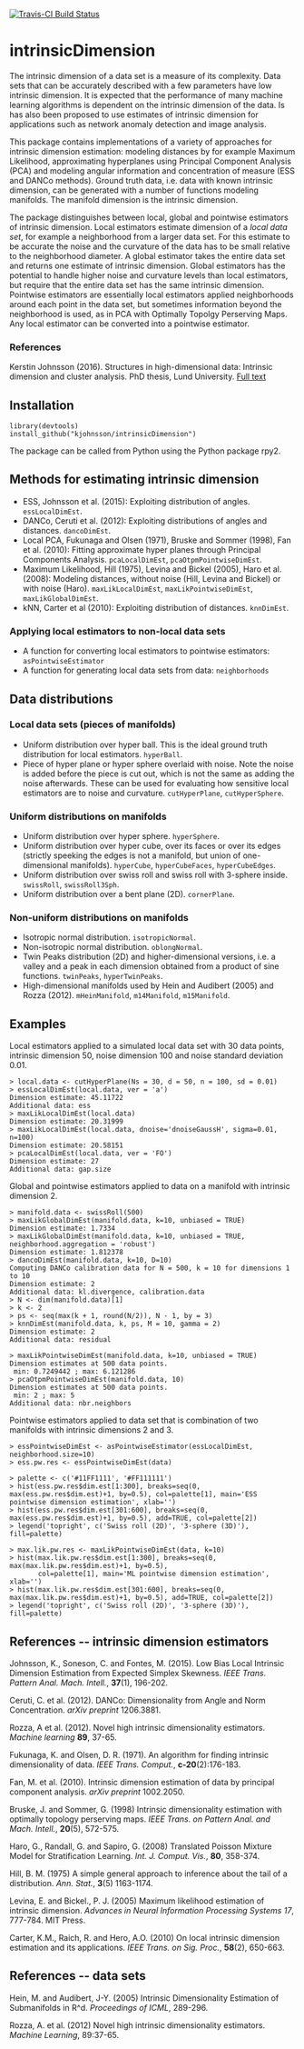 [![Travis-CI Build Status](https://travis-ci.org/kjohnsson/intrinsicDimension.svg?branch=master)](https://travis-ci.org/kjohnsson/IntrinsicDimension)

# intrinsicDimension
The intrinsic dimension of a data set is a measure of its complexity. Data sets that can be accurately described with a few parameters have low intrinsic dimension. It is expected that the performance of many machine learning algorithms is dependent on the intrinsic dimension of the data. Is has also been proposed to use estimates of intrinsic dimension for applications such as network anomaly detection and image analysis.

This package contains implementations of a variety of approaches for intrinsic dimension estimation: modeling distances by for example Maximum Likelihood, approximating hyperplanes using Principal Component Analysis (PCA) and modeling angular information and concentration of measure (ESS and DANCo methods). Ground truth data, i.e. data with known intrinsic dimension, can be generated with a number of functions modeling manifolds. The manifold dimension is the intrinsic dimension.

The package distinguishes between local, global and pointwise estimators of intrinsic dimension. Local estimators estimate dimension of a _local data set_, for example a neighborhood from a larger data set. For this estimate to be accurate the noise and the curvature of the data has to be small relative to the neighborhood diameter. A global estimator takes the entire data set and returns one estimate of intrinsic dimension. Global estimators has the potential to handle higher noise and curvature levels than local estimators, but require that the entire data set has the same intrinsic dimension. Pointwise estimators are essentially local estimators applied neighborhoods around each point in the data set, but sometimes information beyond the neighborhood is used, as in PCA with Optimally Topolgy Perserving Maps. Any local estimator can be converted into a pointwise estimator.

### References
Kerstin Johnsson (2016). Structures in high-dimensional data: Intrinsic dimension and cluster analysis. PhD thesis, Lund University. [Full text](http://portal.research.lu.se/portal/sv/publications/structures-in-highdimensional-data-intrinsic-dimension-and-cluster-analysis(8404f72e-e760-436d-ad7f-1be15af4b3d1).html)

## Installation
```
library(devtools)
install_github("kjohnsson/intrinsicDimension")
```
The package can be called from Python using the Python package rpy2.

## Methods for estimating intrinsic dimension
- ESS, Johnsson et al. (2015): Exploiting distribution of angles. `essLocalDimEst`.
- DANCo, Ceruti et al. (2012): Exploiting distributions of angles and distances. `dancoDimEst`.
- Local PCA, Fukunaga and Olsen (1971), Bruske and Sommer (1998), Fan et al. (2010): Fitting approximate hyper planes through Principal Components Analysis. `pcaLocalDimEst`, `pcaOtpmPointwiseDimEst`.
- Maximum Likelihood, Hill (1975), Levina and Bickel (2005), Haro et al. (2008): Modeling distances, without noise (Hill, Levina and Bickel) or with noise (Haro). `maxLikLocalDimEst`, `maxLikPointwiseDimEst`, `maxLikGlobalDimEst`.
- kNN, Carter et al (2010): Exploiting distribution of distances. `knnDimEst`.

### Applying local estimators to non-local data sets
- A function for converting local estimators to pointwise estimators: `asPointwiseEstimator`
- A function for generating local data sets from data: `neighborhoods`


## Data distributions

### Local data sets (pieces of manifolds)
- Uniform distribution over hyper ball. This is the ideal ground truth distribution for local estimators. `hyperBall`.
- Piece of hyper plane or hyper sphere overlaid with noise. Note the noise is added before the piece is cut out, which is not the same as adding the noise afterwards. These can be used for evaluating how sensitive local estimators are to noise and curvature. `cutHyperPlane`, `cutHyperSphere`.

### Uniform distributions on manifolds
- Uniform distribution over hyper sphere. `hyperSphere`.
- Uniform distribution over hyper cube, over its faces or over its edges (strictly speeking the edges is not a manifold, but union of one-dimensional manifolds). `hyperCube`, `hyperCubeFaces`, `hyperCubeEdges`.
- Uniform distribution over swiss roll and swiss roll with 3-sphere inside. `swissRoll`, `swissRoll3Sph`.
- Uniform distribution over a bent plane (2D). `cornerPlane`.

### Non-uniform distributions on manifolds
- Isotropic normal distribution. `isotropicNormal`.
- Non-isotropic normal distribution. `oblongNormal`.
- Twin Peaks distribution (2D) and higher-dimensional versions, i.e. a valley and a peak in each dimension obtained from a product of sine functions. `twinPeaks`, `hyperTwinPeaks`.
- High-dimensional manifolds used by Hein and Audibert (2005) and Rozza (2012). `mHeinManifold`, `m14Manifold`, `m15Manifold`.

## Examples
Local estimators applied to a simulated local data set with 30 data points,
intrinsic dimension 50, noise dimension 100 and noise standard deviation 0.01.
```
> local.data <- cutHyperPlane(Ns = 30, d = 50, n = 100, sd = 0.01)
> essLocalDimEst(local.data, ver = 'a')
Dimension estimate: 45.11722 
Additional data: ess 
> maxLikLocalDimEst(local.data)
Dimension estimate: 20.31999 
> maxLikLocalDimEst(local.data, dnoise='dnoiseGaussH', sigma=0.01, n=100)
Dimension estimate: 20.58151 
> pcaLocalDimEst(local.data, ver = 'FO')
Dimension estimate: 27 
Additional data: gap.size 
```

Global and pointwise estimators applied to data on a manifold with intrinsic dimension 2.
```
> manifold.data <- swissRoll(500) 
> maxLikGlobalDimEst(manifold.data, k=10, unbiased = TRUE)
Dimension estimate: 1.7334 
> maxLikGlobalDimEst(manifold.data, k=10, unbiased = TRUE, neighborhood.aggregation = 'robust')
Dimension estimate: 1.812378  
> dancoDimEst(manifold.data, k=10, D=10)
Computing DANCo calibration data for N = 500, k = 10 for dimensions 1 to 10
Dimension estimate: 2 
Additional data: kl.divergence, calibration.data 
> N <- dim(manifold.data)[1]
> k <- 2
> ps <- seq(max(k + 1, round(N/2)), N - 1, by = 3)
> knnDimEst(manifold.data, k, ps, M = 10, gamma = 2)
Dimension estimate: 2 
Additional data: residual 

> maxLikPointwiseDimEst(manifold.data, k=10, unbiased = TRUE)
Dimension estimates at 500 data points.
 min: 0.7249442 ; max: 6.121286 
> pcaOtpmPointwiseDimEst(manifold.data, 10)
Dimension estimates at 500 data points.
 min: 2 ; max: 5 
Additional data: nbr.neighbors 
```

Pointwise estimators applied to data set that is combination of two manifolds with intrinsic dimensions 2 and 3.
```
> essPointwiseDimEst <- asPointwiseEstimator(essLocalDimEst, neighborhood.size=10)
> ess.pw.res <- essPointwiseDimEst(data)

> palette <- c('#11FF1111', '#FF111111')
> hist(ess.pw.res$dim.est[1:300], breaks=seq(0, max(ess.pw.res$dim.est)+1, by=0.5), col=palette[1], main='ESS pointwise dimension estimation', xlab='')
> hist(ess.pw.res$dim.est[301:600], breaks=seq(0, max(ess.pw.res$dim.est)+1, by=0.5), add=TRUE, col=palette[2])
> legend('topright', c('Swiss roll (2D)', '3-sphere (3D)'), fill=palette)

> max.lik.pw.res <- maxLikPointwiseDimEst(data, k=10)
> hist(max.lik.pw.res$dim.est[1:300], breaks=seq(0, max(max.lik.pw.res$dim.est)+1, by=0.5),
       col=palette[1], main='ML pointwise dimension estimation', xlab='')
> hist(max.lik.pw.res$dim.est[301:600], breaks=seq(0, max(max.lik.pw.res$dim.est)+1, by=0.5), add=TRUE, col=palette[2])
> legend('topright', c('Swiss roll (2D)', '3-sphere (3D)'), fill=palette)
```

## References -- intrinsic dimension estimators
Johnsson, K., Soneson, C. and Fontes, M. (2015). Low Bias Local Intrinsic 
  Dimension Estimation from Expected Simplex Skewness. _IEEE Trans. Pattern Anal. 
  Mach. Intell._, __37__(1), 196-202.

Ceruti, C. et al. (2012). DANCo: Dimensionality from Angle and Norm Concentration.
  _arXiv preprint_ 1206.3881.
  
Rozza, A et al. (2012). Novel high intrinsic dimensionality estimators. _Machine learning_
  __89__, 37-65.

Fukunaga, K. and Olsen, D. R. (1971). An algorithm for finding intrinsic dimensionality
  of data. _IEEE Trans. Comput._, __c-20__(2):176-183.

Fan, M. et al. (2010). Intrinsic dimension estimation of data by principal component 
  analysis. _arXiv preprint_ 1002.2050.

Bruske, J. and Sommer, G. (1998) Intrinsic dimensionality estimation with
  optimally topology perserving maps. _IEEE Trans. on Pattern Anal. and Mach.
  Intell._, __20__(5), 572-575.

Haro, G., Randall, G. and Sapiro, G. (2008) Translated Poisson Mixture Model
  for Stratification Learning. _Int. J. Comput. Vis._, __80__, 358-374.

Hill, B. M. (1975) A simple general approach to inference about the tail of a distribution. 
  _Ann. Stat._, __3__(5) 1163-1174.

Levina, E. and Bickel., P. J. (2005) Maximum likelihood estimation of intrinsic dimension. 
  _Advances in Neural Information Processing Systems 17_, 777-784. MIT Press.

Carter, K.M., Raich, R. and Hero, A.O. (2010) On local intrinsic dimension 
  estimation and its applications. _IEEE Trans. on Sig. Proc._, 
  __58__(2), 650-663.

## References -- data sets
Hein, M. and Audibert, J-Y. (2005) Intrinsic Dimensionality Estimation of
  Submanifolds in R^d. _Proceedings of ICML_, 289-296.

Rozza, A. et al. (2012) Novel high intrinsic dimensionality estimators.
  _Machine Learning_, 89:37-65.

